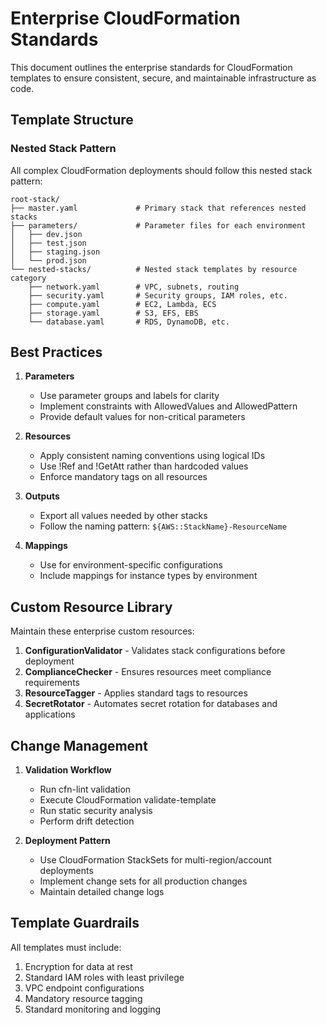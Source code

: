 # Enterprise CloudFormation Standards

This document outlines the enterprise standards for CloudFormation templates to ensure consistent,
secure, and maintainable infrastructure as code.

## Template Structure

### Nested Stack Pattern

All complex CloudFormation deployments should follow this nested stack pattern:

```
root-stack/
├── master.yaml             # Primary stack that references nested stacks
├── parameters/             # Parameter files for each environment
│   ├── dev.json
│   ├── test.json
│   ├── staging.json
│   └── prod.json
└── nested-stacks/          # Nested stack templates by resource category
    ├── network.yaml        # VPC, subnets, routing
    ├── security.yaml       # Security groups, IAM roles, etc.
    ├── compute.yaml        # EC2, Lambda, ECS
    ├── storage.yaml        # S3, EFS, EBS
    └── database.yaml       # RDS, DynamoDB, etc.
```

## Best Practices

1. **Parameters**

   - Use parameter groups and labels for clarity
   - Implement constraints with AllowedValues and AllowedPattern
   - Provide default values for non-critical parameters

1. **Resources**

   - Apply consistent naming conventions using logical IDs
   - Use !Ref and !GetAtt rather than hardcoded values
   - Enforce mandatory tags on all resources

1. **Outputs**

   - Export all values needed by other stacks
   - Follow the naming pattern: `${AWS::StackName}-ResourceName`

1. **Mappings**

   - Use for environment-specific configurations
   - Include mappings for instance types by environment

## Custom Resource Library

Maintain these enterprise custom resources:

1. **ConfigurationValidator** - Validates stack configurations before deployment
1. **ComplianceChecker** - Ensures resources meet compliance requirements
1. **ResourceTagger** - Applies standard tags to resources
1. **SecretRotator** - Automates secret rotation for databases and applications

## Change Management

1. **Validation Workflow**

   - Run cfn-lint validation
   - Execute CloudFormation validate-template
   - Run static security analysis
   - Perform drift detection

1. **Deployment Pattern**

   - Use CloudFormation StackSets for multi-region/account deployments
   - Implement change sets for all production changes
   - Maintain detailed change logs

## Template Guardrails

All templates must include:

1. Encryption for data at rest
1. Standard IAM roles with least privilege
1. VPC endpoint configurations
1. Mandatory resource tagging
1. Standard monitoring and logging
